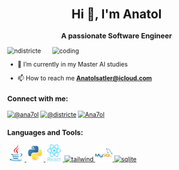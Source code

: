 <h1 align="center">Hi 👋, I'm Anatol</h1>
<h3 align="center">A passionate Software Engineer</h3>
<img align="right" alt="coding" width='400' src='https://media4.giphy.com/media/qgQUggAC3Pfv687qPC/giphy.gif?cid=ecf05e47l8wjjzwqqgjso47n8hbhrz8z2nr76hlg5nlxc4jr&ep=v1_gifs_search&rid=giphy.gif&ct=g'/>
<p align="left"> <img src="https://komarev.com/ghpvc/?username=ndistricte&label=Profile%20views&color=0e75b6&style=flat" alt="ndistricte" /> </p>

- 🌱 I’m currently in my Master AI studies

- 📫 How to reach me **Anatolsatler@icloud.com**

<h3 align="left">Connect with me:</h3>
<p align="left">
<a href="https://www.hackerrank.com/@ana7ol" target="blank"><img align="center" src="https://raw.githubusercontent.com/rahuldkjain/github-profile-readme-generator/master/src/images/icons/Social/hackerrank.svg" alt="@ana7ol" height="30" width="40" /></a>
<a href="https://www.leetcode.com/@districte" target="blank"><img align="center" src="https://raw.githubusercontent.com/rahuldkjain/github-profile-readme-generator/master/src/images/icons/Social/leet-code.svg" alt="@districte" height="30" width="40" /></a>
<a href="https://discord.gg/Ana7ol" target="blank"><img align="center" src="https://raw.githubusercontent.com/rahuldkjain/github-profile-readme-generator/master/src/images/icons/Social/discord.svg" alt="Ana7ol" height="30" width="40" /></a>
</p>

<h3 align="left">Languages and Tools:</h3>
<p align="left"> <a href="https://www.java.com" target="_blank" rel="noreferrer"> <img src="https://raw.githubusercontent.com/devicons/devicon/master/icons/java/java-original.svg" alt="java" width="40" height="40"/> </a>
<a href="https://www.python.org" target="_blank" rel="noreferrer"> <img src="https://raw.githubusercontent.com/devicons/devicon/master/icons/python/python-original.svg" alt="python" width="40" height="40"/> </a>
<a href="https://reactjs.org/" target="_blank" rel="noreferrer"> <img src="https://raw.githubusercontent.com/devicons/devicon/master/icons/react/react-original-wordmark.svg" alt="react" width="40" height="40"/> </a>
<a href="https://tailwindcss.com/" target="_blank" rel="noreferrer"> <img src="https://www.vectorlogo.zone/logos/tailwindcss/tailwindcss-icon.svg" alt="tailwind" width="40" height="40"/> </a>  
<a href="https://www.mysql.com/" target="_blank" rel="noreferrer"> <img src="https://raw.githubusercontent.com/devicons/devicon/master/icons/mysql/mysql-original-wordmark.svg" alt="mysql" width="40" height="40"/> </a>
<a href="https://www.sqlite.org/" target="_blank" rel="noreferrer"> <img src="https://www.vectorlogo.zone/logos/sqlite/sqlite-icon.svg" alt="sqlite" width="40" height="40"/> </a>
 </p>



